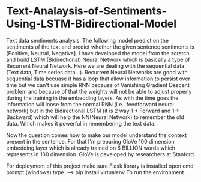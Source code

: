 # Text-Analaysis-of-Sentiments-Using-LSTM-Bidirectional-Model

Text data sentiments analysis. The following model predict on the sentiments of the text and predict whether the given sentence sentiments is [Positive, Neutral, Negative]. I have developed the model from the scratch and build LSTM (Bidirectional) Neural Network which is basically a type of Recurrent Neural Network. Here we are dealing with the sequential data (Text data, Time series data...). Recurrent Neural Networks are good with sequential data becuase it has a loop that allow information to persist over time but we can't use simple RNN because of Vanishing Gradient Descent problem and because of that the weights will not be able to adjust properly during the training in the embedding layers. As with the time goes the information will loose from the normal RNN (i.e.. feedforward neural network) but in the Bidirectional LSTM (it is 2 way 1-> Forward and 1-> Backward) which will help the NN(Neural Network) to remember the old data. Which makes it powerful in remembering the text data. 

Now the question comes how to make our model understand the context present in the sentence. For that I'm preparing GloVe 100 dimension embedding layer which is already trained on 6 BILLION words which represents in 100 dimension. GloVe is developed by researchers at Stanford. 


For deployment of this project make sure Flask library is installed open cmd prompt (windows) type. -->  pip install virtualenv
To run the environment 




